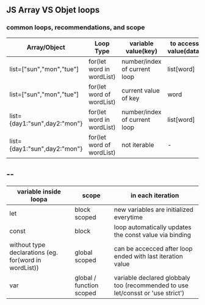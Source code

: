 ## JS Array VS Objet loops

### common loops, recommendations, and scope

| Array/Object                 | Loop Type                 | variable value(key)          | to access value(data) | recomended                                                    |
| ---------------------------- | ------------------------- | ---------------------------- | --------------------- | ------------------------------------------------------------- |
| list=["sun","mon","tue"]     | for(let word in wordList) | number/index of current loop | list[word]            | for..in recomended for objects                                |
| list=["sun","mon","tue"]     | for(let word of wordList) | current value of key         | word                  | for..of recomended for arrays                                 |
| list={day1:"sun",day2:"mon"} | for(let word in wordList) | number/index of current loop | list[word]            | Object.hasOwn(list,word)is true                               |
| list={day1:"sun",day2:"mon"} | for(let word of wordList) | not iterable                 | -                     | for(let [key,word] of Object.enteries(list)) to get key&value |

## --

| variable inside loopa                                 | scope                    | in each iteration                                                              |
| ----------------------------------------------------- | ------------------------ | ------------------------------------------------------------------------------ |
| let                                                   | block scoped             | new variables are initialized everytime                                        |
| const                                                 | block                    | loop automatically updates the const value via binding                         |
| without type declarations (eg. for(word in wordList)) | global scoped            | can be accecced after loop ended with last iteration value                     |
| var                                                   | global / function scoped | variable declared globbaly too (recommended to use let/consst or 'use strict') |
